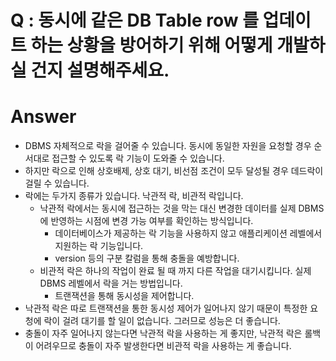 # Q : 동시에 같은 DB Table row 를 업데이트 하는 상황을 방어하기 위해 어떻게 개발하실 건지 설명해주세요.
# Answer
- DBMS 자체적으로 락을 걸어줄 수 있습니다. 동시에 동일한 자원을 요청할 경우 순서대로 접근할 수 있도록 락 기능이 도와줄 수 있습니다.
- 하지만 락으로 인해 상호배제, 상호 대기, 비선점 조건이 모두 달성될 경우 데드락이 걸릴 수 있습니다. 
- 락에는 두가지 종류가 있습니다. 낙관적 락, 비관적 락입니다. 
  - 낙관적 락에서는 동시에 접근하는 것을 막는 대신 변경한 데이터를 실제 DBMS 에 반영하는 시점에 변경 가능 여부를 확인하는 방식입니다.
    - 데이터베이스가 제공하는 락 기능을 사용하지 않고 애플리케이션 레벨에서 지원하는 락 기능입니다.  
    - version 등의 구분 칼럼을 통해 충돌을 예방합니다. 
  - 비관적 락은 하나의 작업이 완료 될 때 까지 다른 작업을 대기시킵니다. 실제 DBMS 레벨에서 락을 거는 방법입니다. 
    - 트랜잭션을 통해 동시성을 제어합니다. 
 - 낙관적 락은 따로 트랜잭션을 통한 동시성 제어가 일어나지 않기 때문이 특정한 요청에 락이 걸려 대기를 할 일이 없습니다. 그러므로 성능은 더 좋습니다. 
 - 충돌이 자주 일어나지 않는다면 낙관적 락을 사용하는 게 좋지만, 낙관적 락은 롤백이 어려우므로 충돌이 자주 발생한다면 비관적 락을 사용하는 게 좋습니다. 
